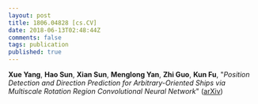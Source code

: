 ```yaml
---
layout: post
title: 1806.04828 [cs.CV]
date: 2018-06-13T02:48:44Z
comments: false
tags: publication
published: true
---
```


<b>Xue Yang</b>, <b>Hao Sun</b>, <b>Xian Sun</b>, <b>Menglong Yan</b>, <b>Zhi Guo</b>, <b>Kun Fu</b>, "<i>Position Detection and Direction Prediction for Arbitrary-Oriented Ships  via Multiscale Rotation Region Convolutional Neural Network</i>" ([arXiv](http://arxiv.org/abs/1806.04828v1))
